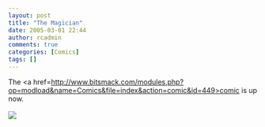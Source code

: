 ```yaml
---
layout: post
title: "The Magician"
date: 2005-03-01 22:44
author: rcadmin
comments: true
categories: [Comics]
tags: []
---
```

The <a href=http://www.bitsmack.com/modules.php?op=modload&name=Comics&file=index&action=comic&id=449>comic is up now.</a><Br><br><!--more--><img src='http://dl.bitsmack.com/comics/20050301.png'   />
